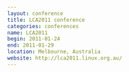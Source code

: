 ```yaml
---
layout: conference
title: LCA2011 conference
categories: conferences
name: LCA2011
begin: 2011-01-24
end: 2011-01-29
location: Melbourne, Australia
website: http://lca2011.linux.org.au/
---
```

